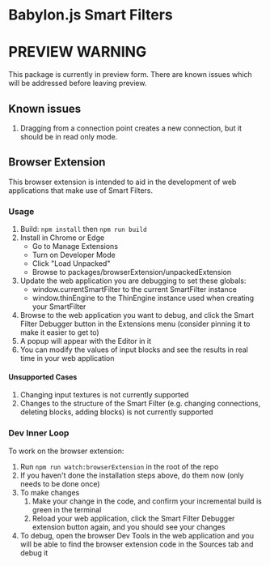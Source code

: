 # Babylon.js Smart Filters

# PREVIEW WARNING

This package is currently in preview form. There are known issues which will be addressed before leaving preview.

## Known issues

1. Dragging from a connection point creates a new connection, but it should be in read only mode.

## Browser Extension

This browser extension is intended to aid in the development of web applications that make use of Smart Filters.

### Usage

1. Build: `npm install` then `npm run build`
1. Install in Chrome or Edge
    - Go to Manage Extensions
    - Turn on Developer Mode
    - Click "Load Unpacked"
    - Browse to packages/browserExtension/unpackedExtension
1. Update the web application you are debugging to set these globals:
    - window.currentSmartFilter to the current SmartFilter instance
    - window.thinEngine to the ThinEngine instance used when creating your SmartFilter
1. Browse to the web application you want to debug, and click the Smart Filter Debugger button in the Extensions menu (consider pinning it to make it easier to get to)
1. A popup will appear with the Editor in it
1. You can modify the values of input blocks and see the results in real time in your web application

#### Unsupported Cases

1. Changing input textures is not currently supported
1. Changes to the structure of the Smart Filter (e.g. changing connections, deleting blocks, adding blocks) is not currently supported

### Dev Inner Loop

To work on the browser extension:

1. Run `npm run watch:browserExtension` in the root of the repo
1. If you haven't done the installation steps above, do them now (only needs to be done once)
1. To make changes
    1. Make your change in the code, and confirm your incremental build is green in the terminal
    1. Reload your web application, click the Smart Filter Debugger extension button again, and you should see your changes
1. To debug, open the browser Dev Tools in the web application and you will be able to find the browser extension code in the Sources tab and debug it
